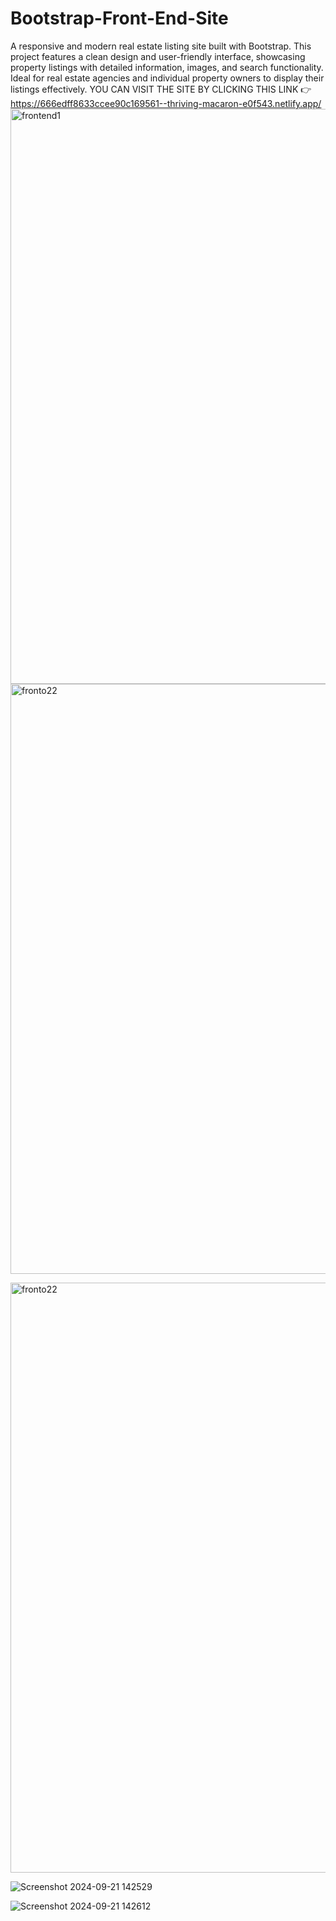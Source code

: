 # Bootstrap-Front-End-Site
A responsive and modern real estate listing site built with Bootstrap. This project features a clean design and user-friendly interface, showcasing property listings with detailed information, images, and search functionality. Ideal for real estate agencies and individual property owners to display their listings effectively.
YOU CAN VISIT THE SITE BY CLICKING THIS LINK 👉 https://666edff8633ccee90c169561--thriving-macaron-e0f543.netlify.app/
<img width="920" alt="frontend1" src="https://github.com/user-attachments/assets/3a0cddaa-339d-4ffd-b36a-d768297e582d">
<img width="944" alt="fronto22" src="https://github.com/user-attachments/assets/6f78bb53-a070-4956-b357-27fa42508aaf">

<img width="944" alt="fronto22" src="https://github.com/user-attachments/assets/8dd55de0-badd-4e86-a2f0-b9a550680e80">

![Screenshot 2024-09-21 142529](https://github.com/user-attachments/assets/c66479a1-939e-45bf-bec5-29af68abc4fa)

![Screenshot 2024-09-21 142612](https://github.com/user-attachments/assets/2b36da8f-ae05-439b-a365-3026b78cf950)
